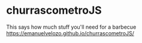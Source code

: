 # churrascometroJS
This says how much stuff you'll need for a barbecue
https://emanuelvelozo.github.io/churrascometroJS/
